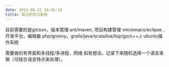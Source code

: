 ```yaml
---
date: 2011-06-22 14:45:14
title: 自己的学习安排
---
```



目前需要的是git/svn，版本管理
ant/maven, 项目构建管理
vim/emacs/eclipse ,开发平台，编辑器
php/groovy，grails/java/scala/lua/lisp/go/c++,c
ubuntu操作系统

需要做的有界面和多线程/多进程，网络
如有想法，记录下来随机选择一个语言来做（可结合语言特点来处理）。